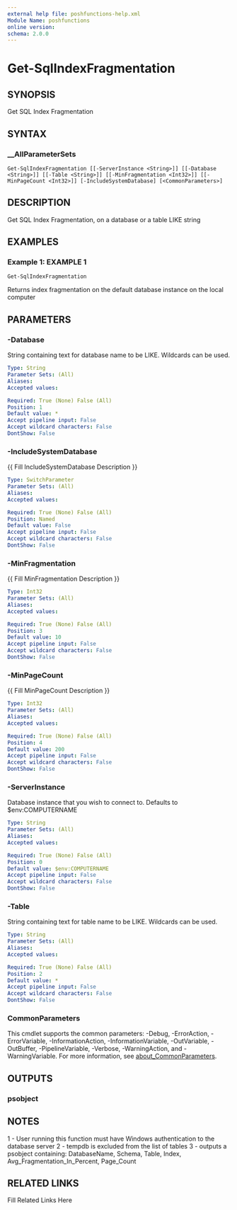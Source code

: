 ```yaml
---
external help file: poshfunctions-help.xml
Module Name: poshfunctions
online version: 
schema: 2.0.0
---
```


# Get-SqlIndexFragmentation

## SYNOPSIS

Get SQL Index Fragmentation

## SYNTAX

### __AllParameterSets

```
Get-SqlIndexFragmentation [[-ServerInstance <String>]] [[-Database <String>]] [[-Table <String>]] [[-MinFragmentation <Int32>]] [[-MinPageCount <Int32>]] [-IncludeSystemDatabase] [<CommonParameters>]
```

## DESCRIPTION

Get SQL Index Fragmentation, on a database or a table LIKE string


## EXAMPLES

### Example 1: EXAMPLE 1

```
Get-SqlIndexFragmentation
```

Returns index fragmentation on the default database instance on the local computer






## PARAMETERS

### -Database

String containing text for database name to be LIKE.
Wildcards can be used.

```yaml
Type: String
Parameter Sets: (All)
Aliases: 
Accepted values: 

Required: True (None) False (All)
Position: 1
Default value: *
Accept pipeline input: False
Accept wildcard characters: False
DontShow: False
```

### -IncludeSystemDatabase

{{ Fill IncludeSystemDatabase Description }}

```yaml
Type: SwitchParameter
Parameter Sets: (All)
Aliases: 
Accepted values: 

Required: True (None) False (All)
Position: Named
Default value: False
Accept pipeline input: False
Accept wildcard characters: False
DontShow: False
```

### -MinFragmentation

{{ Fill MinFragmentation Description }}

```yaml
Type: Int32
Parameter Sets: (All)
Aliases: 
Accepted values: 

Required: True (None) False (All)
Position: 3
Default value: 10
Accept pipeline input: False
Accept wildcard characters: False
DontShow: False
```

### -MinPageCount

{{ Fill MinPageCount Description }}

```yaml
Type: Int32
Parameter Sets: (All)
Aliases: 
Accepted values: 

Required: True (None) False (All)
Position: 4
Default value: 200
Accept pipeline input: False
Accept wildcard characters: False
DontShow: False
```

### -ServerInstance

Database instance that you wish to connect to.
Defaults to $env:COMPUTERNAME

```yaml
Type: String
Parameter Sets: (All)
Aliases: 
Accepted values: 

Required: True (None) False (All)
Position: 0
Default value: $env:COMPUTERNAME
Accept pipeline input: False
Accept wildcard characters: False
DontShow: False
```

### -Table

String containing text for table name to be LIKE.
Wildcards can be used.

```yaml
Type: String
Parameter Sets: (All)
Aliases: 
Accepted values: 

Required: True (None) False (All)
Position: 2
Default value: *
Accept pipeline input: False
Accept wildcard characters: False
DontShow: False
```


### CommonParameters

This cmdlet supports the common parameters: -Debug, -ErrorAction, -ErrorVariable, -InformationAction, -InformationVariable, -OutVariable, -OutBuffer, -PipelineVariable, -Verbose, -WarningAction, and -WarningVariable. For more information, see [about_CommonParameters](http://go.microsoft.com/fwlink/?LinkID=113216).

## OUTPUTS

### psobject



## NOTES

1 - User running this function must have Windows authentication to the database server
2 - tempdb is excluded from the list of tables
3 - outputs a psobject containing:
    DatabaseName, Schema, Table, Index, Avg_Fragmentation_In_Percent, Page_Count


## RELATED LINKS

Fill Related Links Here

